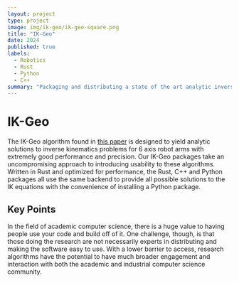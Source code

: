```yaml
---
layout: project
type: project
image: img/ik-geo/ik-geo-square.png
title: "IK-Geo"
date: 2024
published: true
labels:
  - Robotics
  - Rust
  - Python
  - C++
summary: "Packaging and distributing a state of the art analytic inverse kinematics solver. Algorithms and core code attirbuted to the IK-Geo paper: https://arxiv.org/abs/2211.05737"
---
```


# IK-Geo

The IK-Geo algorithm found in [this paper](https://arxiv.org/abs/2211.05737) is designed to yield analytic solutions to inverse kinematics problems for 6 axis robot arms with extremely good performance and precision. Our IK-Geo packages take an uncompromising approach to introducing usability to these algorithms. Written in Rust and optimized for performance, the Rust, C++ and Python packages all use the same backend to provide all possible solutions to the IK equations with the convenience of installing a Python package.

## Key Points

In the field of academic computer science, there is a huge value to having people use your code and build off of it. One challenge, though, is that those doing the research are not necessarily experts in distributing and making the software easy to use. With a lower barrier to access, research algorithms have the potential to have much broader engagement and interaction with both the academic and industrial computer science community.
